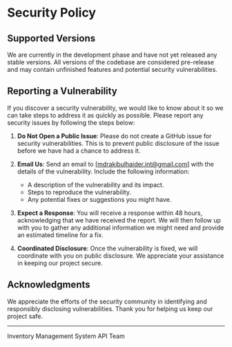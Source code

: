 # Security Policy

## Supported Versions

We are currently in the development phase and have not yet released any stable versions. All versions of the codebase are considered pre-release and may contain unfinished features and potential security vulnerabilities.

## Reporting a Vulnerability

If you discover a security vulnerability, we would like to know about it so we can take steps to address it as quickly as possible. Please report any security issues by following the steps below:

1. **Do Not Open a Public Issue**: Please do not create a GitHub issue for security vulnerabilities. This is to prevent public disclosure of the issue before we have had a chance to address it.

2. **Email Us**: Send an email to [mdrakibulhaider.int@gmail.com] with the details of the vulnerability. Include the following information:
   - A description of the vulnerability and its impact.
   - Steps to reproduce the vulnerability.
   - Any potential fixes or suggestions you might have.

3. **Expect a Response**: You will receive a response within 48 hours, acknowledging that we have received the report. We will then follow up with you to gather any additional information we might need and provide an estimated timeline for a fix.

4. **Coordinated Disclosure**: Once the vulnerability is fixed, we will coordinate with you on public disclosure. We appreciate your assistance in keeping our project secure.

## Acknowledgments

We appreciate the efforts of the security community in identifying and responsibly disclosing vulnerabilities. Thank you for helping us keep our project safe.

---

Inventory Management System API Team
